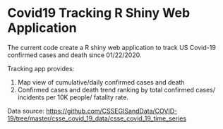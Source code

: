 # Covid19 Tracking R Shiny Web Application

The current code create a R shiny web application to track US Covid-19 confirmed cases and death since 01/22/2020.

Tracking app provides:
 1. Map view of cumulative/daily confirmed cases and death
 2. Confirmed cases and death trend ranking by total confirmed cases/ incidents per 10K people/ fatality rate.

Data source: https://github.com/CSSEGISandData/COVID-19/tree/master/csse_covid_19_data/csse_covid_19_time_series
